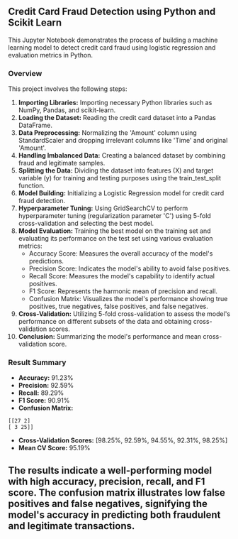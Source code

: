 ## Credit Card Fraud Detection using Python and Scikit Learn

This Jupyter Notebook demonstrates the process of building a machine learning model to detect credit card fraud using logistic regression and evaluation metrics in Python.

### Overview

This project involves the following steps:

1. **Importing Libraries:** Importing necessary Python libraries such as NumPy, Pandas, and scikit-learn.
2. **Loading the Dataset:** Reading the credit card dataset into a Pandas DataFrame.
3. **Data Preprocessing:** Normalizing the 'Amount' column using StandardScaler and dropping irrelevant columns like 'Time' and original 'Amount'.
4. **Handling Imbalanced Data:** Creating a balanced dataset by combining fraud and legitimate samples.
5. **Splitting the Data:** Dividing the dataset into features (X) and target variable (y) for training and testing purposes using the train_test_split function.
6. **Model Building:** Initializing a Logistic Regression model for credit card fraud detection.
7. **Hyperparameter Tuning:** Using GridSearchCV to perform hyperparameter tuning (regularization parameter 'C') using 5-fold cross-validation and selecting the best model.
8. **Model Evaluation:** Training the best model on the training set and evaluating its performance on the test set using various evaluation metrics:
   - Accuracy Score: Measures the overall accuracy of the model's predictions.
   - Precision Score: Indicates the model's ability to avoid false positives.
   - Recall Score: Measures the model's capability to identify actual positives.
   - F1 Score: Represents the harmonic mean of precision and recall.
   - Confusion Matrix: Visualizes the model's performance showing true positives, true negatives, false positives, and false negatives.
9. **Cross-Validation:** Utilizing 5-fold cross-validation to assess the model's performance on different subsets of the data and obtaining cross-validation scores.
10. **Conclusion:** Summarizing the model's performance and mean cross-validation score.

### Result Summary

- **Accuracy:** 91.23%
- **Precision:** 92.59%
- **Recall:** 89.29%
- **F1 Score:** 90.91%
- **Confusion Matrix:**
```
[[27 2]
[ 3 25]]
```
- **Cross-Validation Scores:** [98.25%, 92.59%, 94.55%, 92.31%, 98.25%]
- **Mean CV Score:** 95.19%

The results indicate a well-performing model with high accuracy, precision, recall, and F1 score. The confusion matrix illustrates low false positives and false negatives, signifying the model's accuracy in predicting both fraudulent and legitimate transactions.
---
